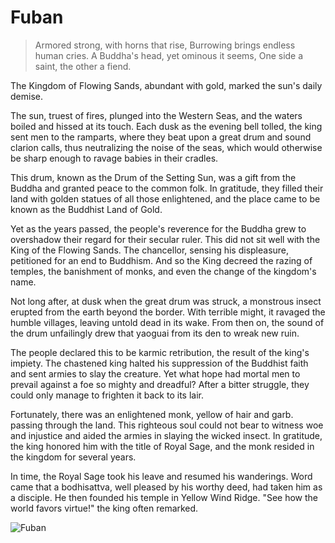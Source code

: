 # Fuban

> Armored strong, with horns that rise,
> Burrowing brings endless human cries.
> A Buddha's head, yet ominous it seems,
> One side a saint, the other a fiend.

The Kingdom of Flowing Sands, abundant with gold, marked the sun's
daily demise.

The sun, truest of fires, plunged into the Western Seas, and the waters
boiled and hissed at its touch. Each dusk as the evening bell tolled, the
king sent men to the ramparts, where they beat upon a great drum and
sound clarion calls, thus neutralizing the noise of the seas, which would
otherwise be sharp enough to ravage babies in their cradles.

This drum, known as the Drum of the Setting Sun, was a gift from the
Buddha and granted peace to the common folk. In gratitude, they filled
their land with golden statues of all those enlightened, and the place came
to be known as the Buddhist Land of Gold.

Yet as the years passed, the people's reverence for the Buddha grew to
overshadow their regard for their secular ruler. This did not sit well with
the King of the Flowing Sands. The chancellor, sensing his displeasure,
petitioned for an end to Buddhism. And so the King decreed the razing of
temples, the banishment of monks, and even the change of the kingdom's
name.

Not long after, at dusk when the great drum was struck, a monstrous
insect erupted from the earth beyond the border. With terrible might, it
ravaged the humble villages, leaving untold dead in its wake. From then
on, the sound of the drum unfailingly drew that yaoguai from its den to
wreak new ruin.

The people declared this to be karmic retribution, the result of the king's
impiety. The chastened king halted his suppression of the Buddhist faith
and sent armies to slay the creature. Yet what hope had mortal men to
prevail against a foe so mighty and dreadful? After a bitter struggle, they
could only manage to frighten it back to its lair.

Fortunately, there was an enlightened monk, yellow of hair and garb.
passing through the land. This righteous soul could not bear to witness
woe and injustice and aided the armies in slaying the wicked insect. In
gratitude, the king honored him with the title of Royal Sage, and the monk
resided in the kingdom for several years.

In time, the Royal Sage took his leave and resumed his wanderings. Word
came that a bodhisattva, well pleased by his worthy deed, had taken him as
a disciple. He then founded his temple in Yellow Wind Ridge. "See how
the world favors virtue!" the king often remarked.

![Fuban](/image-20240828215701137.png)